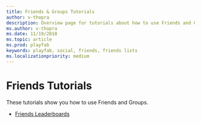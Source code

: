 ```yaml
---
title: Friends & Groups Tutorials
author: v-thopra
description: Overview page for tutorials about how to use Friends and Groups.
ms.author: v-thopra
ms.date: 11/19/2018
ms.topic: article
ms.prod: playfab
keywords: playfab, social, friends, friends lists
ms.localizationpriority: medium
---
```


# Friends Tutorials

These tutorials show you how to use Friends and Groups.

- [Friends Leaderboards](friends-leaderboards.md)
